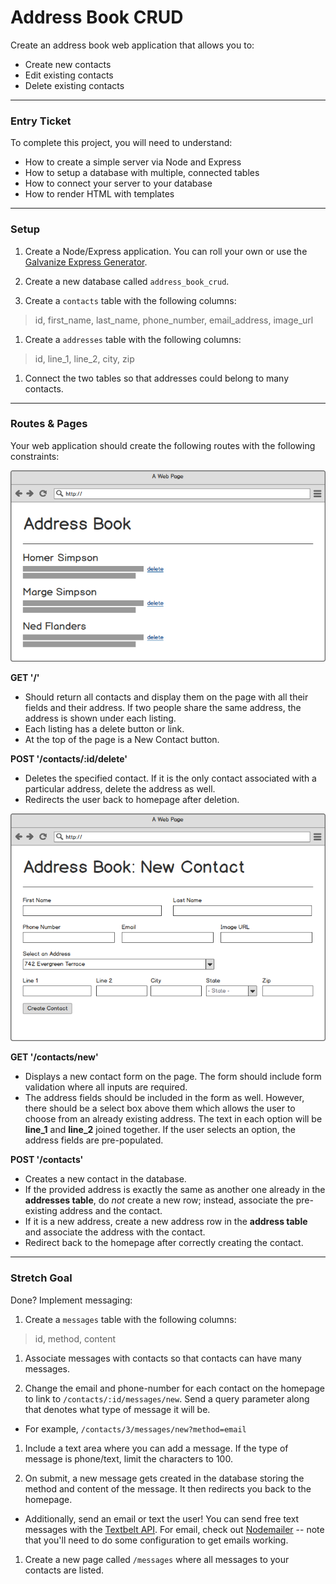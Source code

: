# Address Book CRUD

Create an address book web application that allows you to:

* Create new contacts
* Edit existing contacts
* Delete existing contacts

* * *

### Entry Ticket

To complete this project, you will need to understand:

* How to create a simple server via Node and Express
* How to setup a database with multiple, connected tables
* How to connect your server to your database
* How to render HTML with templates


* * *

### Setup

1. Create a Node/Express application. You can roll your own or use the [Galvanize Express Generator](https://github.com/gSchool/generator-galvanize-express).

1. Create a new database called `address_book_crud`.

1. Create a `contacts` table with the following columns: 
  > id, first_name, last_name, phone_number, email_address, image_url

1. Create a `addresses` table with the following columns:
  > id, line_1, line_2, city, zip

1. Connect the two tables so that addresses could belong to many contacts.


* * *

### Routes & Pages

Your web application should create the following routes with the following constraints:

![Homepage Mockup](./mockups/homepage.png)

__GET '/'__
* Should return all contacts and display them on the page with all their fields and their address. If two people share the same address, the address is shown under each listing.
* Each listing has a delete button or link.
* At the top of the page is a New Contact button.

__POST '/contacts/:id/delete'__
* Deletes the specified contact. If it is the only contact associated with a particular address, delete the address as well.
* Redirects the user back to homepage after deletion.

![New Page Mockup](./mockups/new.png)

__GET '/contacts/new'__
* Displays a new contact form on the page. The form should include form validation where all inputs are required.
* The address fields should be included in the form as well. However, there should be a select box above them which allows the user to choose from an already existing address. The text in each option will be __line_1__ and __line_2__ joined together. If the user selects an option, the address fields are pre-populated.

__POST '/contacts'__
* Creates a new contact in the database.
* If the provided address is exactly the same as another one already in the __addresses table__, do _not_ create a new row; instead, associate the pre-existing address and the contact.
* If it is a new address, create a new address row in the __address table__ and associate the address with the contact.
* Redirect back to the homepage after correctly creating the contact.


* * *

### Stretch Goal

Done? Implement messaging:

1. Create a `messages` table with the following columns: 
  > id, method, content

1. Associate messages with contacts so that contacts can have many messages.

1. Change the email and phone-number for each contact on the homepage to link to `/contacts/:id/messages/new`. Send a query parameter along that denotes what type of message it will be.
  * For example, `/contacts/3/messages/new?method=email`

1. Include a text area where you can add a message. If the type of message is phone/text, limit the characters to 100.

1. On submit, a new message gets created in the database storing the method and content of the message. It then redirects you back to the homepage.
  * Additionally, send an email or text the user! You can send free text messages with the [Textbelt API](http://textbelt.com/). For email, check out [Nodemailer](https://github.com/nodemailer/nodemailer) -- note that you'll need to do some configuration to get emails working.

1. Create a new page called `/messages` where all messages to your contacts are listed.